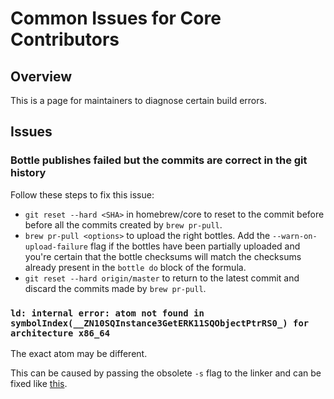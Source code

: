 # Common Issues for Core Contributors

## Overview

This is a page for maintainers to diagnose certain build errors.

## Issues

### Bottle publishes failed but the commits are correct in the git history

Follow these steps to fix this issue:

* `git reset --hard <SHA>` in homebrew/core to reset to the commit before before all the commits created by `brew pr-pull`.
* `brew pr-pull <options>` to upload the right bottles. Add the `--warn-on-upload-failure` flag if the bottles have been partially uploaded and you're certain that the bottle checksums will match the checksums already present in the `bottle do` block of the formula.
* `git reset --hard origin/master` to return to the latest commit and discard the commits made by `brew pr-pull`.

### `ld: internal error: atom not found in symbolIndex(__ZN10SQInstance3GetERK11SQObjectPtrRS0_) for architecture x86_64`

The exact atom may be different.

This can be caused by passing the obsolete `-s` flag to the linker and can be
fixed like [this](https://github.com/Homebrew/homebrew-core/commit/c4ad981d788b21a406a6efe7748f2922986919a8).
